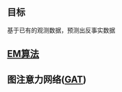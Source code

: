 ## 目标

基于已有的观测数据，预测出反事实数据

## [EM算法](https://zhuanlan.zhihu.com/p/78311644)

## 图注意力网络([GAT](https://blog.csdn.net/xiao_muyu/article/details/121762806))



